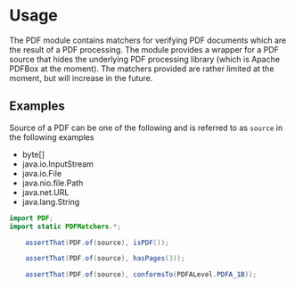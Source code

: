 Usage
=====

The PDF module contains matchers for verifying PDF documents which are the result of a PDF processing. The module
provides a wrapper for a PDF source that hides the underlying PDF processing library (which is Apache PDFBox at
the moment).
The matchers provided are rather limited at the moment, but will increase in the future.

Examples
--------

Source of a PDF can be one of the following and is referred to as `source` in the following examples
- byte[]
- java.io.InputStream
- java.io.File
- java.nio.file.Path
- java.net.URL
- java.lang.String

```java
import PDF;
import static PDFMatchers.*;
```

```java
    assertThat(PDF.of(source), isPDF());
```

```java
    assertThat(PDF.of(source), hasPages(3));
```

```java
    assertThat(PDF.of(source), conformsTo(PDFALevel.PDFA_1B));
```
